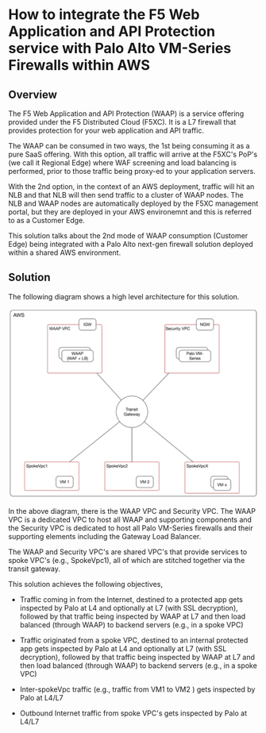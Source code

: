 # How to integrate the F5 Web Application and API Protection service with Palo Alto VM-Series Firewalls within AWS

## Overview

The F5 Web Application and API Protection (WAAP) is a service offering provided under the F5 Distributed Cloud (F5XC). It is a L7 firewall that provides protection for your web application and API traffic.

The WAAP can be consumed in two ways, the 1st  being consuming it as a pure SaaS offering. With this option, all traffic will arrive at the F5XC's PoP's (we call it Regional Edge) where WAF screening and load balancing is performed, prior to those traffic being proxy-ed to your application servers.

With the 2nd option, in the context of an AWS deployment, traffic will hit an NLB and that NLB will then send traffic to a cluster of WAAP nodes. The NLB and WAAP nodes are automatically deployed by the F5XC management portal, but they are deployed in your AWS environemnt and this is referred to as a Customer Edge.

This solution talks about the 2nd mode of WAAP consumption (Customer Edge) being integrated with a Palo Alto next-gen firewall solution deployed within a shared AWS environment.

## Solution

The following diagram shows a high level architecture for this solution.

![image info](./files/HighLevelArch.png)

In the above diagram, there is the WAAP VPC and Security VPC. The WAAP VPC is a dedicated VPC to host all WAAP and supporting components and the Security VPC is dedicated to host all Palo VM-Series firewalls and their supporting elements including the Gateway Load Balancer.

The WAAP and Security VPC's are shared VPC's that provide services to spoke VPC's (e.g., SpokeVpc1), all of which are stitched together via the transit gateway.

This solution achieves the following objectives,

- Traffic coming in from the Internet, destined to a protected app gets inspected by Palo at L4 and optionally at L7 (with SSL decryption), followed by that traffic being inspected by WAAP at L7 and then load balanced (through WAAP) to backend servers (e.g., in a spoke VPC)

- Traffic originated from a spoke VPC, destined to an internal protected app gets inspected by Palo at L4 and optionally at L7 (with SSL decryption), followed by that traffic being inspected by WAAP at L7 and then load balanced (through WAAP) to backend servers (e.g., in a spoke VPC)

- Inter-spokeVpc traffic (e.g., traffic from VM1 to VM2 ) gets inspected by Palo at L4/L7

- Outbound Internet traffic from spoke VPC's gets inspected by Palo at L4/L7

